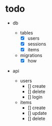 # todo

- db

  - tables
    - [x] users
    - [x] sessions
    - [x] items
  - migrations
    - [x] how

- api
  - users
    - [] create
    - [] delete
    - [] login
  - items
    - [] create
    - [] update
    - [] delete
